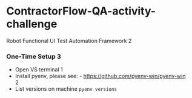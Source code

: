 # ContractorFlow-QA-activity-challenge
Robot Functional UI Test Automation Framework 2

###   One-Time Setup   3

* Open VS terminal 1
* Install pyenv, please see:  - https://github.com/pyenv-win/pyenv-win <br> 2
* List versions on machine ```pyenv versions```




